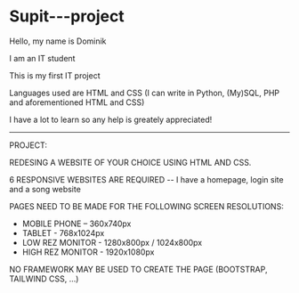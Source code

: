 # Supit---project
Hello, my name is Dominik

I am an IT student

This is my first IT project

Languages used are HTML and CSS (I can write in Python, (My)SQL, PHP and aforementioned HTML and CSS)

I have a lot to learn so any help is greately appreciated!

-------------------------------------------------------------------------------------------------------

PROJECT:

REDESING A WEBSITE OF YOUR CHOICE USING HTML AND CSS.

6 RESPONSIVE WEBSITES ARE REQUIRED        -- I have a homepage, login site and a song website

PAGES NEED TO BE MADE FOR THE FOLLOWING SCREEN RESOLUTIONS:
  - MOBILE PHONE – 360x740px
  - TABLET - 768x1024px
  - LOW REZ MONITOR - 1280x800px / 1024x800px
  - HIGH REZ MONITOR - 1920x1080px

NO FRAMEWORK MAY BE USED TO CREATE THE PAGE (BOOTSTRAP, TAILWIND CSS, ...)
